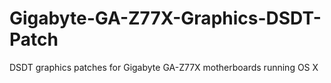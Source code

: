 # Gigabyte-GA-Z77X-Graphics-DSDT-Patch
DSDT graphics patches for Gigabyte GA-Z77X motherboards running OS X
